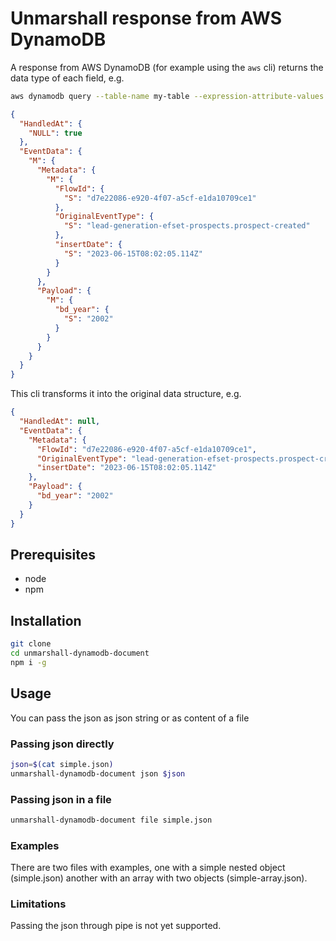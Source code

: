 # Unmarshall response from AWS DynamoDB

A response from AWS DynamoDB (for example using the `aws` cli) returns the data type of each field, e.g.

```sh
aws dynamodb query --table-name my-table --expression-attribute-values '{":value": {"S": "2023-06-15" }}' --key-condition-expression "occuredAt >= :value"
```

```json
{
  "HandledAt": {
    "NULL": true
  },
  "EventData": {
    "M": {
      "Metadata": {
        "M": {
          "FlowId": {
            "S": "d7e22086-e920-4f07-a5cf-e1da10709ce1"
          },
          "OriginalEventType": {
            "S": "lead-generation-efset-prospects.prospect-created"
          },
          "insertDate": {
            "S": "2023-06-15T08:02:05.114Z"
          }
        }
      },
      "Payload": {
        "M": {
          "bd_year": {
            "S": "2002"
          }
        }
      }
    }
  }
}
```

This cli transforms it into the original data structure, e.g.

```json
{
  "HandledAt": null,
  "EventData": {
    "Metadata": {
      "FlowId": "d7e22086-e920-4f07-a5cf-e1da10709ce1",
      "OriginalEventType": "lead-generation-efset-prospects.prospect-created",
      "insertDate": "2023-06-15T08:02:05.114Z"
    },
    "Payload": {
      "bd_year": "2002"
    }
  }
}
```
## Prerequisites
- node
- npm

## Installation

```sh
git clone
cd unmarshall-dynamodb-document
npm i -g
```

## Usage

You can pass the json as json string or as content of a file

### Passing json directly
```sh
json=$(cat simple.json)
unmarshall-dynamodb-document json $json
```

### Passing json in a file

```sh
unmarshall-dynamodb-document file simple.json
```

### Examples
There are two files with examples, one with a simple nested object (simple.json) another with an array with two objects (simple-array.json).



### Limitations
Passing the json through pipe is not yet supported.

